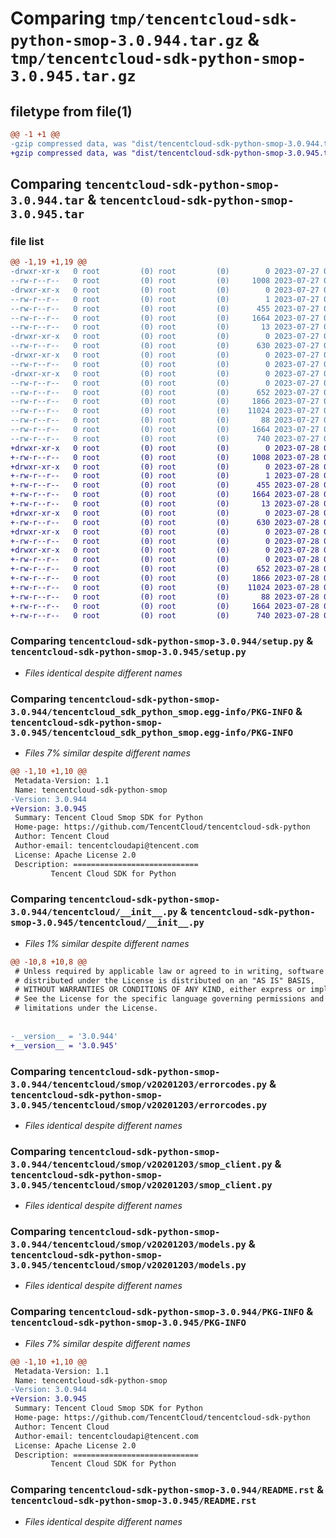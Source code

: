 # Comparing `tmp/tencentcloud-sdk-python-smop-3.0.944.tar.gz` & `tmp/tencentcloud-sdk-python-smop-3.0.945.tar.gz`

## filetype from file(1)

```diff
@@ -1 +1 @@
-gzip compressed data, was "dist/tencentcloud-sdk-python-smop-3.0.944.tar", last modified: Thu Jul 27 02:22:01 2023, max compression
+gzip compressed data, was "dist/tencentcloud-sdk-python-smop-3.0.945.tar", last modified: Fri Jul 28 00:34:20 2023, max compression
```

## Comparing `tencentcloud-sdk-python-smop-3.0.944.tar` & `tencentcloud-sdk-python-smop-3.0.945.tar`

### file list

```diff
@@ -1,19 +1,19 @@
-drwxr-xr-x   0 root         (0) root         (0)        0 2023-07-27 02:22:01.000000 tencentcloud-sdk-python-smop-3.0.944/
--rw-r--r--   0 root         (0) root         (0)     1008 2023-07-27 02:22:01.000000 tencentcloud-sdk-python-smop-3.0.944/setup.py
-drwxr-xr-x   0 root         (0) root         (0)        0 2023-07-27 02:22:01.000000 tencentcloud-sdk-python-smop-3.0.944/tencentcloud_sdk_python_smop.egg-info/
--rw-r--r--   0 root         (0) root         (0)        1 2023-07-27 02:22:01.000000 tencentcloud-sdk-python-smop-3.0.944/tencentcloud_sdk_python_smop.egg-info/dependency_links.txt
--rw-r--r--   0 root         (0) root         (0)      455 2023-07-27 02:22:01.000000 tencentcloud-sdk-python-smop-3.0.944/tencentcloud_sdk_python_smop.egg-info/SOURCES.txt
--rw-r--r--   0 root         (0) root         (0)     1664 2023-07-27 02:22:01.000000 tencentcloud-sdk-python-smop-3.0.944/tencentcloud_sdk_python_smop.egg-info/PKG-INFO
--rw-r--r--   0 root         (0) root         (0)       13 2023-07-27 02:22:01.000000 tencentcloud-sdk-python-smop-3.0.944/tencentcloud_sdk_python_smop.egg-info/top_level.txt
-drwxr-xr-x   0 root         (0) root         (0)        0 2023-07-27 02:22:01.000000 tencentcloud-sdk-python-smop-3.0.944/tencentcloud/
--rw-r--r--   0 root         (0) root         (0)      630 2023-07-27 02:22:01.000000 tencentcloud-sdk-python-smop-3.0.944/tencentcloud/__init__.py
-drwxr-xr-x   0 root         (0) root         (0)        0 2023-07-27 02:22:01.000000 tencentcloud-sdk-python-smop-3.0.944/tencentcloud/smop/
--rw-r--r--   0 root         (0) root         (0)        0 2023-07-27 02:22:01.000000 tencentcloud-sdk-python-smop-3.0.944/tencentcloud/smop/__init__.py
-drwxr-xr-x   0 root         (0) root         (0)        0 2023-07-27 02:22:01.000000 tencentcloud-sdk-python-smop-3.0.944/tencentcloud/smop/v20201203/
--rw-r--r--   0 root         (0) root         (0)        0 2023-07-27 02:22:01.000000 tencentcloud-sdk-python-smop-3.0.944/tencentcloud/smop/v20201203/__init__.py
--rw-r--r--   0 root         (0) root         (0)      652 2023-07-27 02:22:01.000000 tencentcloud-sdk-python-smop-3.0.944/tencentcloud/smop/v20201203/errorcodes.py
--rw-r--r--   0 root         (0) root         (0)     1866 2023-07-27 02:22:01.000000 tencentcloud-sdk-python-smop-3.0.944/tencentcloud/smop/v20201203/smop_client.py
--rw-r--r--   0 root         (0) root         (0)    11024 2023-07-27 02:22:01.000000 tencentcloud-sdk-python-smop-3.0.944/tencentcloud/smop/v20201203/models.py
--rw-r--r--   0 root         (0) root         (0)       88 2023-07-27 02:22:01.000000 tencentcloud-sdk-python-smop-3.0.944/setup.cfg
--rw-r--r--   0 root         (0) root         (0)     1664 2023-07-27 02:22:01.000000 tencentcloud-sdk-python-smop-3.0.944/PKG-INFO
--rw-r--r--   0 root         (0) root         (0)      740 2023-07-27 02:22:01.000000 tencentcloud-sdk-python-smop-3.0.944/README.rst
+drwxr-xr-x   0 root         (0) root         (0)        0 2023-07-28 00:34:20.000000 tencentcloud-sdk-python-smop-3.0.945/
+-rw-r--r--   0 root         (0) root         (0)     1008 2023-07-28 00:34:20.000000 tencentcloud-sdk-python-smop-3.0.945/setup.py
+drwxr-xr-x   0 root         (0) root         (0)        0 2023-07-28 00:34:20.000000 tencentcloud-sdk-python-smop-3.0.945/tencentcloud_sdk_python_smop.egg-info/
+-rw-r--r--   0 root         (0) root         (0)        1 2023-07-28 00:34:20.000000 tencentcloud-sdk-python-smop-3.0.945/tencentcloud_sdk_python_smop.egg-info/dependency_links.txt
+-rw-r--r--   0 root         (0) root         (0)      455 2023-07-28 00:34:20.000000 tencentcloud-sdk-python-smop-3.0.945/tencentcloud_sdk_python_smop.egg-info/SOURCES.txt
+-rw-r--r--   0 root         (0) root         (0)     1664 2023-07-28 00:34:20.000000 tencentcloud-sdk-python-smop-3.0.945/tencentcloud_sdk_python_smop.egg-info/PKG-INFO
+-rw-r--r--   0 root         (0) root         (0)       13 2023-07-28 00:34:20.000000 tencentcloud-sdk-python-smop-3.0.945/tencentcloud_sdk_python_smop.egg-info/top_level.txt
+drwxr-xr-x   0 root         (0) root         (0)        0 2023-07-28 00:34:20.000000 tencentcloud-sdk-python-smop-3.0.945/tencentcloud/
+-rw-r--r--   0 root         (0) root         (0)      630 2023-07-28 00:34:20.000000 tencentcloud-sdk-python-smop-3.0.945/tencentcloud/__init__.py
+drwxr-xr-x   0 root         (0) root         (0)        0 2023-07-28 00:34:20.000000 tencentcloud-sdk-python-smop-3.0.945/tencentcloud/smop/
+-rw-r--r--   0 root         (0) root         (0)        0 2023-07-28 00:34:20.000000 tencentcloud-sdk-python-smop-3.0.945/tencentcloud/smop/__init__.py
+drwxr-xr-x   0 root         (0) root         (0)        0 2023-07-28 00:34:20.000000 tencentcloud-sdk-python-smop-3.0.945/tencentcloud/smop/v20201203/
+-rw-r--r--   0 root         (0) root         (0)        0 2023-07-28 00:34:20.000000 tencentcloud-sdk-python-smop-3.0.945/tencentcloud/smop/v20201203/__init__.py
+-rw-r--r--   0 root         (0) root         (0)      652 2023-07-28 00:34:20.000000 tencentcloud-sdk-python-smop-3.0.945/tencentcloud/smop/v20201203/errorcodes.py
+-rw-r--r--   0 root         (0) root         (0)     1866 2023-07-28 00:34:20.000000 tencentcloud-sdk-python-smop-3.0.945/tencentcloud/smop/v20201203/smop_client.py
+-rw-r--r--   0 root         (0) root         (0)    11024 2023-07-28 00:34:20.000000 tencentcloud-sdk-python-smop-3.0.945/tencentcloud/smop/v20201203/models.py
+-rw-r--r--   0 root         (0) root         (0)       88 2023-07-28 00:34:20.000000 tencentcloud-sdk-python-smop-3.0.945/setup.cfg
+-rw-r--r--   0 root         (0) root         (0)     1664 2023-07-28 00:34:20.000000 tencentcloud-sdk-python-smop-3.0.945/PKG-INFO
+-rw-r--r--   0 root         (0) root         (0)      740 2023-07-28 00:34:20.000000 tencentcloud-sdk-python-smop-3.0.945/README.rst
```

### Comparing `tencentcloud-sdk-python-smop-3.0.944/setup.py` & `tencentcloud-sdk-python-smop-3.0.945/setup.py`

 * *Files identical despite different names*

### Comparing `tencentcloud-sdk-python-smop-3.0.944/tencentcloud_sdk_python_smop.egg-info/PKG-INFO` & `tencentcloud-sdk-python-smop-3.0.945/tencentcloud_sdk_python_smop.egg-info/PKG-INFO`

 * *Files 7% similar despite different names*

```diff
@@ -1,10 +1,10 @@
 Metadata-Version: 1.1
 Name: tencentcloud-sdk-python-smop
-Version: 3.0.944
+Version: 3.0.945
 Summary: Tencent Cloud Smop SDK for Python
 Home-page: https://github.com/TencentCloud/tencentcloud-sdk-python
 Author: Tencent Cloud
 Author-email: tencentcloudapi@tencent.com
 License: Apache License 2.0
 Description: ============================
         Tencent Cloud SDK for Python
```

### Comparing `tencentcloud-sdk-python-smop-3.0.944/tencentcloud/__init__.py` & `tencentcloud-sdk-python-smop-3.0.945/tencentcloud/__init__.py`

 * *Files 1% similar despite different names*

```diff
@@ -10,8 +10,8 @@
 # Unless required by applicable law or agreed to in writing, software
 # distributed under the License is distributed on an "AS IS" BASIS,
 # WITHOUT WARRANTIES OR CONDITIONS OF ANY KIND, either express or implied.
 # See the License for the specific language governing permissions and
 # limitations under the License.
 
 
-__version__ = '3.0.944'
+__version__ = '3.0.945'
```

### Comparing `tencentcloud-sdk-python-smop-3.0.944/tencentcloud/smop/v20201203/errorcodes.py` & `tencentcloud-sdk-python-smop-3.0.945/tencentcloud/smop/v20201203/errorcodes.py`

 * *Files identical despite different names*

### Comparing `tencentcloud-sdk-python-smop-3.0.944/tencentcloud/smop/v20201203/smop_client.py` & `tencentcloud-sdk-python-smop-3.0.945/tencentcloud/smop/v20201203/smop_client.py`

 * *Files identical despite different names*

### Comparing `tencentcloud-sdk-python-smop-3.0.944/tencentcloud/smop/v20201203/models.py` & `tencentcloud-sdk-python-smop-3.0.945/tencentcloud/smop/v20201203/models.py`

 * *Files identical despite different names*

### Comparing `tencentcloud-sdk-python-smop-3.0.944/PKG-INFO` & `tencentcloud-sdk-python-smop-3.0.945/PKG-INFO`

 * *Files 7% similar despite different names*

```diff
@@ -1,10 +1,10 @@
 Metadata-Version: 1.1
 Name: tencentcloud-sdk-python-smop
-Version: 3.0.944
+Version: 3.0.945
 Summary: Tencent Cloud Smop SDK for Python
 Home-page: https://github.com/TencentCloud/tencentcloud-sdk-python
 Author: Tencent Cloud
 Author-email: tencentcloudapi@tencent.com
 License: Apache License 2.0
 Description: ============================
         Tencent Cloud SDK for Python
```

### Comparing `tencentcloud-sdk-python-smop-3.0.944/README.rst` & `tencentcloud-sdk-python-smop-3.0.945/README.rst`

 * *Files identical despite different names*

